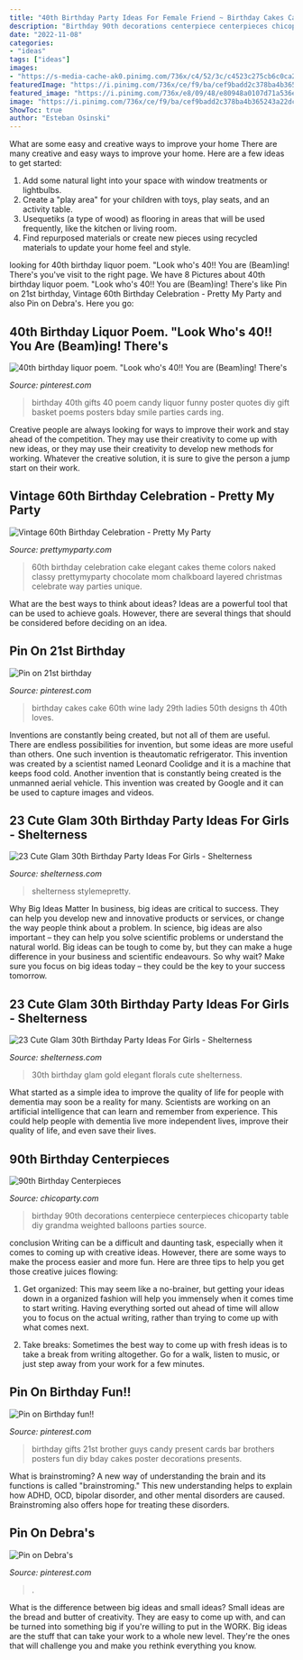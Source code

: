 ```yaml
---
title: "40th Birthday Party Ideas For Female Friend ~ Birthday Cakes Cake 60th Wine Lady 29th Ladies 50th Designs Th 40th Loves"
description: "Birthday 90th decorations centerpiece centerpieces chicoparty table diy grandma weighted balloons parties source"
date: "2022-11-08"
categories:
- "ideas"
tags: ["ideas"]
images:
- "https://s-media-cache-ak0.pinimg.com/736x/c4/52/3c/c4523c275cb6c0ca2e9740f6a4f95609.jpg"
featuredImage: "https://i.pinimg.com/736x/ce/f9/ba/cef9badd2c378ba4b365243a22dc5ce0--th-birthday-cakes-th-birthday.jpg"
featured_image: "https://i.pinimg.com/736x/e8/09/48/e80948a0107d71a536e756a457c08b46--st-birthday-birthday-gifts.jpg"
image: "https://i.pinimg.com/736x/ce/f9/ba/cef9badd2c378ba4b365243a22dc5ce0--th-birthday-cakes-th-birthday.jpg"
ShowToc: true
author: "Esteban Osinski"
---
```



What are some easy and creative ways to improve your home
There are many creative and easy ways to improve your home. Here are a few ideas to get started: 
1. Add some natural light into your space with window treatments or lightbulbs. 
2. Create a "play area" for your children with toys, play seats, and an activity table. 
3. Usequetiks (a type of wood) as flooring in areas that will be used frequently, like the kitchen or living room. 
4. Find repurposed materials or create new pieces using recycled materials to update your home feel and style.

	

		
looking for 40th birthday liquor poem. &quot;Look who&#039;s 40!! You are (Beam)ing! There&#039;s you've visit to the right page. We have 8 Pictures about 40th birthday liquor poem. &quot;Look who&#039;s 40!! You are (Beam)ing! There&#039;s like Pin on 21st birthday, Vintage 60th Birthday Celebration - Pretty My Party and also Pin on Debra&#039;s. Here you go:
		
    
## 40th Birthday Liquor Poem. &quot;Look Who&#039;s 40!! You Are (Beam)ing! There&#039;s

<img loading=lazy src="https://s-media-cache-ak0.pinimg.com/736x/c4/52/3c/c4523c275cb6c0ca2e9740f6a4f95609.jpg" onerror="this.onerror=null;this.src='https://tse4.mm.bing.net/th?id=OIP.tnhx6pR9MlzE8XJ-ZKQ4bQHaKK&amp;pid=15.1';" alt="40th birthday liquor poem. &quot;Look who&#039;s 40!! You are (Beam)ing! There&#039;s">

_Source: pinterest.com_

>birthday 40th gifts 40 poem candy liquor funny poster quotes diy gift basket poems posters bday smile parties cards ing. 

	

Creative people are always looking for ways to improve their work and stay ahead of the competition. They may use their creativity to come up with new ideas, or they may use their creativity to develop new methods for working. Whatever the creative solution, it is sure to give the person a jump start on their work.

    
## Vintage 60th Birthday Celebration - Pretty My Party

<img loading=lazy src="https://www.prettymyparty.com/wp-content/uploads/2016/02/60th-Birthday-Cake.jpg" onerror="this.onerror=null;this.src='https://tse1.mm.bing.net/th?id=OIP.KFD1e1zEM91JJ0IG0_nIYQHaLH&amp;pid=15.1';" alt="Vintage 60th Birthday Celebration - Pretty My Party">

_Source: prettymyparty.com_

>60th birthday celebration cake elegant cakes theme colors naked classy prettymyparty chocolate mom chalkboard layered christmas celebrate way parties unique. 

	

What are the best ways to think about ideas?
Ideas are a powerful tool that can be used to achieve goals. However, there are several things that should be considered before deciding on an idea.

    
## Pin On 21st Birthday

<img loading=lazy src="https://i.pinimg.com/736x/ce/f9/ba/cef9badd2c378ba4b365243a22dc5ce0--th-birthday-cakes-th-birthday.jpg" onerror="this.onerror=null;this.src='https://tse4.mm.bing.net/th?id=OIP.S3Su4C3lEy9_m6NB2TWUpgHaJ3&amp;pid=15.1';" alt="Pin on 21st birthday">

_Source: pinterest.com_

>birthday cakes cake 60th wine lady 29th ladies 50th designs th 40th loves. 

	

Inventions are constantly being created, but not all of them are useful. There are endless possibilities for invention, but some ideas are more useful than others. One such invention is theautomatic refrigerator. This invention was created by a scientist named Leonard Coolidge and it is a machine that keeps food cold. Another invention that is constantly being created is the unmanned aerial vehicle. This invention was created by Google and it can be used to capture images and videos.

    
## 23 Cute Glam 30th Birthday Party Ideas For Girls - Shelterness

<img loading=lazy src="https://i.shelterness.com/2017/02/20-Moet-macarons-and-flowers-for-30th-birthday-party-decor.jpg" onerror="this.onerror=null;this.src='https://tse1.mm.bing.net/th?id=OIP.6OuU0XQCU2lfAIESgaV98AHaLG&amp;pid=15.1';" alt="23 Cute Glam 30th Birthday Party Ideas For Girls - Shelterness">

_Source: shelterness.com_

>shelterness stylemepretty. 

	

Why Big Ideas Matter
In business, big ideas are critical to success. They can help you develop new and innovative products or services, or change the way people think about a problem. In science, big ideas are also important – they can help you solve scientific problems or understand the natural world.
Big ideas can be tough to come by, but they can make a huge difference in your business and scientific endeavours. So why wait? Make sure you focus on big ideas today – they could be the key to your success tomorrow.

    
## 23 Cute Glam 30th Birthday Party Ideas For Girls - Shelterness

<img loading=lazy src="https://i.shelterness.com/2017/02/02-elegant-glam-black-and-gold-30th-birthday-party-with-white-florals.jpg" onerror="this.onerror=null;this.src='https://tse2.mm.bing.net/th?id=OIP.wKxKnzGlKGmc1ZgeaDmjbwHaLH&amp;pid=15.1';" alt="23 Cute Glam 30th Birthday Party Ideas For Girls - Shelterness">

_Source: shelterness.com_

>30th birthday glam gold elegant florals cute shelterness. 

	

What started as a simple idea to improve the quality of life for people with dementia may soon be a reality for many. Scientists are working on an artificial intelligence that can learn and remember from experience. This could help people with dementia live more independent lives, improve their quality of life, and even save their lives.

    
## 90th Birthday Centerpieces

<img loading=lazy src="http://www.chicoparty.com/images/products/display/90thBirthdayCenterpiece.jpg" onerror="this.onerror=null;this.src='https://tse4.mm.bing.net/th?id=OIP.eky3b-zyqrWFD7-KZgHpOAHaJ5&amp;pid=15.1';" alt="90th Birthday Centerpieces">

_Source: chicoparty.com_

>birthday 90th decorations centerpiece centerpieces chicoparty table diy grandma weighted balloons parties source. 

	

conclusion
Writing can be a difficult and daunting task, especially when it comes to coming up with creative ideas. However, there are some ways to make the process easier and more fun. Here are three tips to help you get those creative juices flowing:
1. Get organized: This may seem like a no-brainer, but getting your ideas down in a organized fashion will help you immensely when it comes time to start writing. Having everything sorted out ahead of time will allow you to focus on the actual writing, rather than trying to come up with what comes next.

2. Take breaks: Sometimes the best way to come up with fresh ideas is to take a break from writing altogether. Go for a walk, listen to music, or just step away from your work for a few minutes.

    
## Pin On Birthday Fun!!

<img loading=lazy src="https://i.pinimg.com/736x/e8/09/48/e80948a0107d71a536e756a457c08b46--st-birthday-birthday-gifts.jpg" onerror="this.onerror=null;this.src='https://tse3.mm.bing.net/th?id=OIP.ipX4EsLDPILUl29J7GVKoAHaJ3&amp;pid=15.1';" alt="Pin on Birthday fun!!">

_Source: pinterest.com_

>birthday gifts 21st brother guys candy present cards bar brothers posters fun diy bday cakes poster decorations presents. 

	

What is brainstroming?
A new way of understanding the brain and its functions is called "brainstroming." This new understanding helps to explain how ADHD, OCD, bipolar disorder, and other mental disorders are caused. Brainstroming also offers hope for treating these disorders.

    
## Pin On Debra&#039;s

<img loading=lazy src="https://i.pinimg.com/736x/09/81/85/09818570e19851d3ef0830ea7ccd7b3b.jpg" onerror="this.onerror=null;this.src='https://tse2.mm.bing.net/th?id=OIP.fF5B_SgOutptRCWaNLnCtAHaJ3&amp;pid=15.1';" alt="Pin on Debra&#039;s">

_Source: pinterest.com_

>. 

	

What is the difference between big ideas and small ideas?
Small ideas are the bread and butter of creativity. They are easy to come up with, and can be turned into something big if you're willing to put in the WORK. Big ideas are the stuff that can take your work to a whole new level. They're the ones that will challenge you and make you rethink everything you know.

